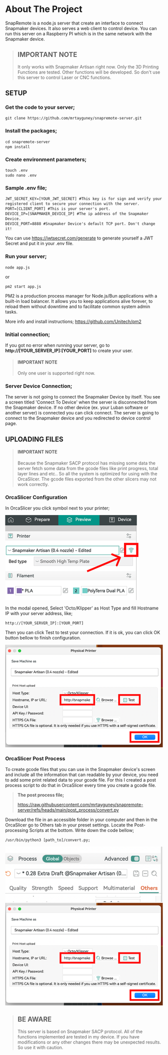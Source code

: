 # About The Project

SnapRemote is a node.js server that create an interface to connect Snapmaker devices. It also serves a web client to
control device. You can run this server on a Raspberry PI which is in the same network with the Snapmaker device.


> ## IMPORTANT NOTE
> It only works with Snapmaker Artisan right now. Only the 3D Printing Functions are tested. Other functions will be
> developed. So don't use this server to control Laser or CNC functions.

## SETUP

### Get the code to your server;

```
git clone https://github.com/mrtayguney/snapremote-server.git
```

### Install the packages;

```
cd snapremote-server
npm install
```

### Create environment parameters;

```
touch .env
sudo nano .env
```

### Sample .env file;

```
JWT_SECRET_KEY=[YOUR_JWT_SECRET] #This key is for sign and verify your registered client to secure your connection with the server.
PORT=[CLIENT_PORT] #This is your server's port.
DEVICE_IP=[SNAPMAKER_DEVICE_IP] #The ip address of the Snapmaker Device.
DEVICE_PORT=8888 #Snapmaker Device's default TCP port. Don't change it!
```

You can use https://jwtsecret.com/generate to generate yourself a JWT Secret and put it in your .env file.

### Run your server;

```
node app.js
```

or

```
pm2 start app.js
```

PM2 is a production process manager for Node.js/Bun applications with a built-in load balancer. It allows you to keep
applications alive forever, to reload them without downtime and to facilitate common system admin tasks.

More info and install instructions; https://github.com/Unitech/pm2

### Initial connection;

If you got no error when running your server, go to **http://[YOUR_SERVER_IP]:[YOUR_PORT]** to create your user.

> #### IMPORTANT NOTE
> Only one user is supported right now.

### Server Device Connection;

The server is not going to connect the Snapmaker Device by itself. You see a screen titled 'Connect To Device' when the
server is disconnected from the Snapmaker device. If no other device (ex. your Luban software or another server) is
connected you can
click connect. The server is going to connect to the Snapmaker device and you redirected to device control page.

## UPLOADING FILES

> #### IMPORTANT NOTE
> Because the Snapmaker SACP protocol has missing some data the server fetch some data from the gcode files like print
> progress, total layer lines and etc.. So all the system is optimized for using with the OrcaSlicer. The gcode files
> exported from the other slicers may not work correctly.

### OrcaSlicer Configuration

In OrcaSlicer you click symbol next to your printer;

![orca connection](https://raw.githubusercontent.com/mrtayguney/snapremote-server/refs/heads/main/src/readme/orca-connect.png "Logo Title Text 1")

In the modal opened, Select 'Octo/Klipper' as Host Type and fill Hostname IP with your server address, like;

```
http://[YOUR_SERVER_IP]:[YOUR_PORT]
```

Then you can click Test to test your connection. If it is ok, you can click OK button bellow to finish configuration.

![orca connection configuration](https://raw.githubusercontent.com/mrtayguney/snapremote-server/refs/heads/main/src/readme/orca-connect2.png "Logo Title Text 1")

### OrcaSlicer Post Process

To create gcode files that you can use in the Snapmaker device's screen and include all the information that can
readable by your device, you need to add some print related data to your gcode file. For this I created a post process
script to do that in OrcaSlicer every time you create a gcode file.

> **The post process file;**
> 
> https://raw.githubusercontent.com/mrtayguney/snapremote-server/refs/heads/main/post_process/convert.py

Download the file in an accessible folder in your computer and then in the OrcaSlicer go to Others tab in your preset settings. Locate the Post-processing Scripts at the bottom. Write down the code bellow;

```
/usr/bin/python3 [path_to]/convert.py;
```

![orca connection configuration](https://github.com/mrtayguney/snapremote-server/blob/main/src/readme/post.png?raw=true "Logo Title Text 1")
![orca connection configuration](https://github.com/mrtayguney/snapremote-server/blob/main/src/readme/orca-connect2.png?raw=true "Logo Title Text 1")





> ## BE AWARE
> This server is based on Snapmaker SACP protocol. All of the functions implemented are tested in my device. If you have
> modifications or any other changes there may be unexpected results. So use it with caution.
